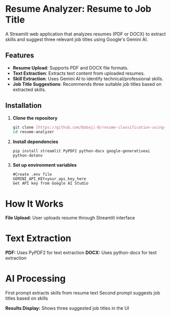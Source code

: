 # Resume Analyzer: Resume to Job Title

A Streamlit web application that analyzes resumes (PDF or DOCX) to extract skills and suggest three relevant job titles using Google's Gemini AI.

## Features

- **Resume Upload**: Supports PDF and DOCX file formats.
- **Text Extraction**: Extracts text content from uploaded resumes.
- **Skill Extraction**: Uses Gemini AI to identify technical/professional skills.
- **Job Title Suggestions**: Recommends three suitable job titles based on extracted skills.

## Installation

1. **Clone the repository**
   ```bash
   git clone [https://github.com/Babaji-B/resume-classification-using-GenAI.git]
   cd resume-analyzer


2. **Install dependencies**
    ```
    pip install streamlit PyPDF2 python-docx google-generativeai python-dotenv
    ```

3. **Set up environment variables**
    ```
    #Create .env file
    GEMINI_API_KEY=your_api_key_here
    Get API key from Google AI Studio
    ```

# How It Works
**File Upload:** User uploads resume through Streamlit interface

# Text Extraction
**PDF:** Uses PyPDF2 for text extraction
**DOCX:** Uses python-docx for text extraction


# AI Processing
First prompt extracts skills from resume text
Second prompt suggests job titles based on skills


**Results Display:** Shows three suggested job titles in the UI


